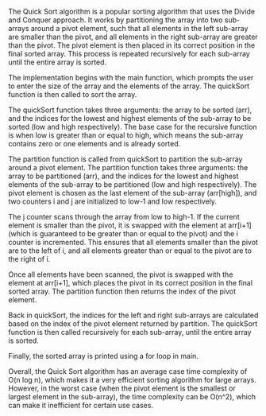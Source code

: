The Quick Sort algorithm is a popular sorting algorithm that uses the Divide and Conquer approach. It works by partitioning the array into two sub-arrays around a pivot element, such that all elements in the left sub-array are smaller than the pivot, and all elements in the right sub-array are greater than the pivot. The pivot element is then placed in its correct position in the final sorted array. This process is repeated recursively for each sub-array until the entire array is sorted.

The implementation begins with the main function, which prompts the user to enter the size of the array and the elements of the array. The quickSort function is then called to sort the array.

The quickSort function takes three arguments: the array to be sorted (arr), and the indices for the lowest and highest elements of the sub-array to be sorted (low and high respectively). The base case for the recursive function is when low is greater than or equal to high, which means the sub-array contains zero or one elements and is already sorted.

The partition function is called from quickSort to partition the sub-array around a pivot element. The partition function takes three arguments: the array to be partitioned (arr), and the indices for the lowest and highest elements of the sub-array to be partitioned (low and high respectively). The pivot element is chosen as the last element of the sub-array (arr[high]), and two counters i and j are initialized to low-1 and low respectively.

The j counter scans through the array from low to high-1. If the current element is smaller than the pivot, it is swapped with the element at arr[i+1] (which is guaranteed to be greater than or equal to the pivot) and the i counter is incremented. This ensures that all elements smaller than the pivot are to the left of i, and all elements greater than or equal to the pivot are to the right of i.

Once all elements have been scanned, the pivot is swapped with the element at arr[i+1], which places the pivot in its correct position in the final sorted array. The partition function then returns the index of the pivot element.

Back in quickSort, the indices for the left and right sub-arrays are calculated based on the index of the pivot element returned by partition. The quickSort function is then called recursively for each sub-array, until the entire array is sorted.

Finally, the sorted array is printed using a for loop in main.

Overall, the Quick Sort algorithm has an average case time complexity of O(n log n), which makes it a very efficient sorting algorithm for large arrays. However, in the worst case (when the pivot element is the smallest or largest element in the sub-array), the time complexity can be O(n^2), which can make it inefficient for certain use cases.



